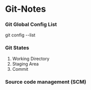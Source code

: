 # Git-Notes

### Git Global Config List
git config --list

### Git States

1. Working Directory
2. Staging Area
3. Commit

### Source code management (SCM) 
